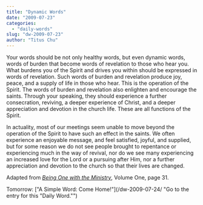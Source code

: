 ```yaml
---
title: "Dynamic Words"
date: "2009-07-23"
categories: 
  - "daily-words"
slug: "dw-2009-07-23"
author: "Titus Chu"
---
```


Your words should be not only healthy words, but even dynamic words, words of burden that become words of revelation to those who hear you. What burdens you of the Spirit and drives you within should be expressed in words of revelation. Such words of burden and revelation produce joy, peace, and a supply of life in those who hear. This is the operation of the Spirit. The words of burden and revelation also enlighten and encourage the saints. Through your speaking, they should experience a further consecration, reviving, a deeper experience of Christ, and a deeper appreciation and devotion in the church life. These are all functions of the Spirit.

In actuality, most of our meetings seem unable to move beyond the operation of the Spirit to have such an effect in the saints. We often experience an enjoyable message, and feel satisfied, joyful, and supplied, but for some reason we do not see people brought to repentance or experiencing much in the way of revival, nor do we see many experiencing an increased love for the Lord or a pursuing after Him, nor a further appreciation and devotion to the church so that their lives are changed.

Adapted from [_Being One with the Ministry_](/book-one-with-the-ministry-vol-1/ "Go to the entry for this book."), Volume One, page 31.

Tomorrow: ["A Simple Word: Come Home!"](/dw-2009-07-24/ "Go to the entry for this "Daily Word."")
